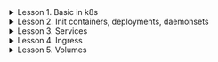 <details>
  <summary>Lesson 1. Basic in k8s</summary>

### Pods

```shell
kubectl apply -f 01-pods/01_pod_nginx.yaml
```

- посмотреть все поды

```shell
kubectl get pods
```

- посмотреть подробнее про все поды в том числе IP-адреса

```shell
kubectl get pods -o wide
```

- IP адреса меняются после перезапуска пода

```shell
kubectl delete -f 01-pods/01_pod_nginx.yaml
kubectl apply -f 01-pods/01_pod_nginx.yaml
sleep 5
kubectl get pods -o wide
```

- запуск пода императивно

```shell
kubectl run my-curl-pod --image=curlimages/curl -it --rm -- sh 
```

### Labels

- просмотр подов с метками

```shell
kubectl get pods --show-labels
```

- добавление метки

```shell
kubectl label pods pod-nginx rock=metallica
kubectl get pods --show-labels
```

- не все знаки можно использовать в метках

```shell
kubectl label pods pod-nginx rock=ac/dc
kubectl label pods pod-nginx rock=pink floyd
```

- ключ должен быть уникальный

```shell
kubectl label pods pod-nginx rock=slayer
kubectl label pods pod-nginx alternative=korn
```

```shell
kubectl get pods --show-labels
kubectl get pods -L alternative,rock
```

- фильтрация по метке

```shell
kubectl get pods -l alternative=korn
kubectl get pods -l alternative!=korn
```

- фильтрация по набору

```shell
kubectl get pods -l alternative,rock
```

- можно метить ноды и использовать в NodeSelecor

```shell
kubectl get pods 
kubectl label nodes microk8s-01 gpu=true
kubectl get pods 
```

- удалить метку

```shell
kubectl label nodes microk8s-01 gpu-
```

- добавление аннотации

```shell
kubectl annotate pod pod-nginx created-by="denis"
kubectl describe pod pod-nginx
kubectl describe pod pod-nginx-node-selector
```

### Services and endpoints

```shell
kubectl apply -f 01-pods/02_pod_svc_nginx.yaml
```

```shell
kubectl get pods --show-labels
```

```shell
kubectl run my-curl-pod --image=curlimages/curl -it --rm -- sh 
curl svc-nginx2
```

```shell
kubectl get svc -o wide
```

```shell
kubectl get ep
```

```shell
kubectl describe svc svc-nginx2
```

```shell
kubectl apply -f 01-pods/03_pod_multitool.yaml 
```

```shell
kubectl exec pod-multitool -it -- bash
```

```shell
kubectl port-forward
```

</details>

<details>
  <summary>Lesson 2. Init containers, deployments, daemonsets</summary>

### Init Containers

- создадим namespace, в котором будем устанавливать ресурсы

```shell
kubectl create ns lesson2
```

- запустим просмотр состояния подов в интерактивном режиме (watch)

```shell
kubectl -n lesson2 get pod -w
```

- перейдем на другую консоль и запустим инит контейнера

```shell
kubectl apply -f 01-pods/11_pod_init.yaml
```

- после запуска можно посмотреть логи и увидеть как запускался инит контейнер

```shell
kubectl -n lesson2 describe pod pod-init
```

### Probes

```shell
kubectl apply -f 01-pods/12_pod_startup.yaml
```

```shell
kubectl apply -f 01-pods/13_pod_liveness.yaml
```

```shell
kubectl apply -f 01-pods/14_pod_readyness.yaml
```

- почему не запустился под? Потому что readinessProbe проверяет другой порт. Endpoints не появился, хотя сервис есть.

### Deployments

```shell
kubectl apply -f 02-deployments/11_dpl_svc_nginx.yaml
kubectl get pods -n lesson2
```

- названия подов состоят из имени деплоймента, имени репликисет и собственного хвоста

```shell
kubectl -n lesson2 get replicaset
```

- попробуем удалить один произвольный под из деплоймента и увидем, что деплоймент запустит НОВЫЙ под с другим именем.

```shell
kubectl -n lesson2 delete pod dpl-nginx-65848665bd-97v6r
kubectl get pods -n lesson2 -w
```

- демонсет

```shell
kubectl apply -f 03-daemonsets/11_dms.yaml
```

</details>


<details>
  <summary>Lesson 3. Services</summary>

### Cluster IP

- создадим namespace, в котором будем устанавливать ресурсы

```shell
kubectl create ns lesson3
```

- установим деплоймент с мултитулом и сервис. Портам можно давать имена в конфигурации, чтобы в дальнейшем обращаться по
  имени

```shell
kubectl apply -f 04-services/21_svc_clusterip_multitool.yaml
kubectl describe svc -n lesson3 svc-multitool-clusterip
```

создадим pod с curl и изучим адреса и доменные имена сервиса

```shell
kubectl run -n lesson3 my-curl-pod --image=curlimages/curl -it --rm -- sh 
curl svc-multitool-clusterip
curl svc-multitool-clusterip.lesson3.svc.cluster.local
nslookup svc-multitool-clusterip.lesson3.svc.cluster.local
```

- убедимся, что можно из **другого** неймспейса достучаться по днс-имени

```shell
kubectl run my-curl-pod --image=curlimages/curl -it --rm -- sh 
curl svc-multitool-clusterip
curl svc-multitool-clusterip.lesson3.svc.cluster.local
nslookup svc-multitool-clusterip.lesson3.svc.cluster.local
```

- рассмотрим сервис с несколькими портами и pod с несколькими контейнерами

```shell
kubectl apply -f 04-services/22_svc_multi_dpl_multitool.yaml
kubectl describe svc -n lesson3 svc-multitool-clusterip-multiport
kubectl get ep -n lesson3
```

- убедимся, что можно из достучаться через разные порты одного сервиса на разные контейнеры

```shell
kubectl run -n lesson3 my-curl-pod --image=curlimages/curl -it --rm -- sh 
curl svc-multitool-clusterip-multiport:1601
curl svc-multitool-clusterip-multiport:1602
curl -k https://svc-multitool-clusterip-multiport:1603
```

### NodePort

- применим манифест с сервисом типа NodePort

```shell
kubectl apply -f 04-services/23_svc_nodeport_multitool.yaml
kubectl get svc -n lesson3 -o wide
kubectl get ep -n lesson3
kubectl get nodes -o wide
```

- убедимся, что можно подключиться к **любой** ноде по порту 30080, даже если pod запущен на другой ноде

```shell
curl 158.160.117.28:30080
```

- при этом сервис по прежнему доступен внутри кластера

```shell
kubectl run -n lesson3 my-curl-pod --image=curlimages/curl -it --rm -- sh 
curl svc-multitool-nodeport
```

### LoadBalancer

- применяется в облаках, где есть балансировщик. (в microk8s можно поставить metallb)

```shell
kubectl apply -f 04-services/24_svc_lb_multitool.yaml 
kubectl get svc -n lesson3 -o wide
kubectl get ep -n lesson3
```

- создается сетевой балансировщик автоматически в клауде и можно постучаться на публичный адрес
- при этом под капотом создается сервис типа NodePort

```shell
kubectl describe svc -n lesson3 svc-multitool-lb | grep NodePort
```

## Headless и ExternalName

```shell
kubectl apply -f 04-services/25_svc_headless_external.yaml
kubectl get svc -n lesson3 -o wide
kubectl run -n lesson3 my-curl-pod --image=curlimages/curl -it --rm -- sh 
nslookup svc-external.lesson3.svc.cluster.local
nslookup svc-headless.lesson3.svc.cluster.local
```

</details>

<details>
  <summary>Lesson 4. Ingress</summary>

### Microk8s

`microk8s enable ingress` - команда включит ингресс-контроллер nginx, но не будет внешнего адреса, т.к. нет сервиса типа
LoadBalancer. Это вполне рабочая схема, но только для локального пользования

```shell
kubectl get all -n ingress
```

- создадим namespace и установим приложения

```shell
kubectl apply -f 05-ingress/apps/nginx-simple.yaml
kubectl apply -f 05-ingress/apps/multitool.yaml
```

- установим ingress

```shell
kubectl apply -f 05-ingress/01_ingress.yaml
```

- DNS имя настроено было заранее, поэтому адрес `microk8s.dens-al.ru` резолвится на одну из нод microk8s

```shell
curl http://microk8s.dens-al.ru/
curl http://microk8s.dens-al.ru/app
```

- DNS имя `example.dens-al.ru` не было заведено заранее и потому не резолвится.

```shell
curl http://example.dens-al.ru/
```

- Можно проверить командой:

```shell
 curl -H "Host: example.dens-al.ru" http://51.250.89.105
```

### Yandex Cloud K8S Cluster + Nginx Controller

- установим через Helm

```shell
helm repo add ingress-nginx https://kubernetes.github.io/ingress-nginx && \
helm repo update && \
helm install ingress-nginx ingress-nginx/ingress-nginx -n ingress-nginx --create-namespace
```

- посмотрим, что установилось

```shell
kubectl get all -n ingress-nginx
```

- установим приложения

```shell
kubectl apply -f 05-ingress/apps/nginx-simple.yaml
kubectl apply -f 05-ingress/apps/multitool.yaml
```

- установим ingress

```shell
kubectl apply -f 05-ingress/01_ingress.yaml
```

curl -H "Host: app.dens-al.ru" http://158.160.102.82/app
</details>

<details>
  <summary>Lesson 5. Volumes</summary>

### EmptyDir

- создадим namespace, в котором будем работать

```shell
kubectl create ns lesson5
```

- установим приложения

```shell
kubectl apply -f 06-volumes/41_pod_vol.yaml
kubectl get pods -n lesson5 
sleep 5 
kubectl get pods -n lesson5 
```

- зайдем на контейнер busybox пода

```shell
kubectl exec -n lesson5 pod-emptydir -c busybox -it -- sh
```

- создадим там файл в папке

```shell
echo Hello Netology > /tmp/cache/text.txt
ls -la /tmp/cache
```

- посмотрим файл в контейнере nginx

```shell
kubectl exec -n lesson5 pod-emptydir -c nginx -it -- bash
ls -la /static
cat /static/text.txt
```

- где находятся файл text.txt?

```shell
sudo ls -la /var/lib/kubelet/pods
```

- видим, что есть много папок с именами UID. Чтобы узнать необходимую нам папку, надо узнать UID нашего пода

```shell
kubectl get pod -n lesson5 pod-emptydir -o yaml | grep uid
```

- можно записать что-то прямо из консоли ноды
- что будет если удалить под?

```shell
kubectl delete pod -n lesson5 pod-emptydir
```

### HostPath

```shell
kubectl apply -f 06-volumes/42_pod_vol.yaml
```

- зайдем на контейнер busybox пода

```shell
kubectl exec -n lesson5 pod-hostpath -c busybox -it -- sh
```

- создадим там файл в папке

```shell
echo Privet Netology > /data/privet.txt
ls -la /data
```

- что будет если удалить под?

```shell
kubectl delete pod -n lesson5 pod-emptydir
```

- если запустить под еще раз и он развернется на этой же ноде, то файлы сохранятся
- что будет, если имя volume не совпадет? 
- 
</details>